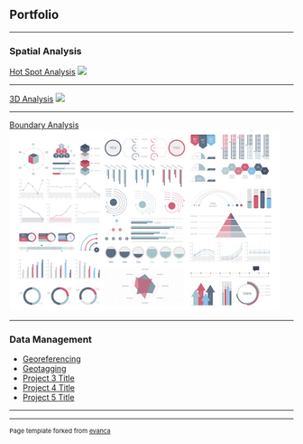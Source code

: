## Portfolio

---

### Spatial Analysis 

[Hot Spot Analysis](/sample_page)
<img src="images/resid2.jpg?raw=true"/>

---
[3D Analysis](/pdf/sample_presentation.pdf)
<img src="images/3d2.jpg?raw=true"/>

---
[Boundary Analysis](http://example.com/)
<img src="images/dummy_thumbnail.jpg?raw=true"/>

---

### Data Management

- [Georeferencing](http://example.com/)
- [Geotagging](http://example.com/)
- [Project 3 Title](http://example.com/)
- [Project 4 Title](http://example.com/)
- [Project 5 Title](http://example.com/)

---




---
<p style="font-size:11px">Page template forked from <a href="https://github.com/evanca/quick-portfolio">evanca</a></p>
<!-- Remove above link if you don't want to attibute -->
